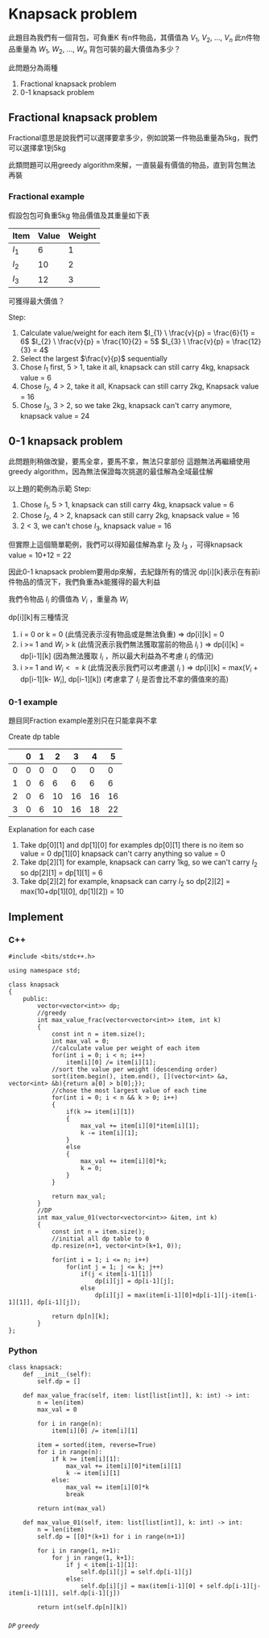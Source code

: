 # Knapsack problem
此題目為我們有一個背包，可負重K
有n件物品，其價值為 $V_{1}$, $V_{2}$, ..., $V_{n}$
此n件物品重量為 $W_{1}$, $W_{2}$, ..., $W_{n}$
背包可裝的最大價值為多少？

此問題分為兩種
1. Fractional knapsack problem
2. 0-1 knapsack problem

## Fractional knapsack problem
Fractional意思是說我們可以選擇要拿多少，例如說第一件物品重量為5kg，我們可以選擇拿1到5kg

此類問題可以用greedy algorithm來解，一直裝最有價值的物品，直到背包無法再裝

### Fractional example
假設包包可負重5kg
物品價值及其重量如下表

| Item    | Value | Weight |
| ------- | ----- | ------ |
| $I_{1}$ | 6     | 1      |
| $I_{2}$ | 10    | 2      |
| $I_{3}$ | 12    | 3      |

可獲得最大價值？

Step:
1. Calculate value/weight for each item
   $I_{1} \ \frac{v}{p} = \frac{6}{1} = 6$
   $I_{2} \ \frac{v}{p} = \frac{10}{2} = 5$
   $I_{3} \ \frac{v}{p} = \frac{12}{3} = 4$
2. Select the largest $\frac{v}{p}$ sequentially
3. Chose $I_{1}$ first, 5 > 1, take it all, knapsack can still carry 4kg, knapsack value = 6
4. Chose $I_{2}$, 4 > 2, take it all, Knapsack can still carry 2kg, Knapsack value = 16
5. Chose $I_{3}$, 3 > 2, so we take 2kg, knapsack can't carry anymore, knapsack value = 24


## 0-1 knapsack problem
此問題則稍做改變，要馬全拿，要馬不拿，無法只拿部份
這題無法再繼續使用greedy algorithm，因為無法保證每次挑選的最佳解為全域最佳解

以上題的範例為示範
Step:
1. Chose $I_{1}$, 5 > 1, knapsack can still carry 4kg, knapsack value = 6
2. Chose $I_{2}$, 4 > 2, knapsack can still carry 2kg, knapsack value = 16
3. 2 < 3, we can't chose $I_{3}$, knapsack value = 16

但實際上這個簡單範例，我們可以得知最佳解為拿 $I_{2}$ 及 $I_{3}$ ，可得knapsack value = 10+12 = 22

因此0-1 knapsack problem要用dp來解，去紀錄所有的情況
dp[i][k]表示在有前i件物品的情況下，我們負重為k能獲得的最大利益

我們令物品 $I_{i}$ 的價值為 $V_{i}$ ，重量為 $W_{i}$ 

dp[i][k]有三種情況
1. i = 0 or k = 0 (此情況表示沒有物品或是無法負重)
   => dp[i][k] = 0
2. i >= 1 and $W_{i}$ > k (此情況表示我們無法獲取當前的物品 $I_{i}$ )
   => dp[i][k] = dp[i-1][k]
   (因為無法獲取 $I_{i}$ ，所以最大利益為不考慮 $I_{i}$ 的情況)
3. i >= 1 and $W_{i} <= k$ (此情況表示我們可以考慮選 $I_{i}$ )
   => dp[i][k] = max($V_{i}$ + dp[i-1][k- $W_{i}$], dp[i-1][k])
   (考慮拿了 $I_{i}$ 是否會比不拿的價值來的高)

### 0-1 example
題目同Fraction example差別只在只能拿與不拿

Create dp table
   
|   | 0  | 1  | 2  | 3  | 4  | 5  |
| - | -- | -- | -- | -- | -- | -- |
| 0 | 0  | 0  | 0  | 0  | 0  | 0  |
| 1 | 0  | 6  | 6  | 6  | 6  | 6  |
| 2 | 0  | 6  | 10 | 16 | 16 | 16 |
| 3 | 0  | 6  | 10 | 16 | 18 | 22 |

Explanation for each case
1. Take dp[0][1] and dp[1][0] for examples
   dp[0][1] there is no item so value = 0
   dp[1][0] knapsack can't carry anything so value = 0
2. Take dp[2][1] for example, knapsack can carry 1kg, so we can't carry $I_{2}$
   so dp[2][1] = dp[1][1] = 6
3. Take dp[2][2] for example, knapsack can carry $I_{2}$
   so dp[2][2] = max(10+dp[1][0], dp[1][2]) = 10

## Implement
### C++
```cpp=
#include <bits/stdc++.h>

using namespace std;

class knapsack
{
	public:
		vector<vector<int>> dp;
		//greedy
		int max_value_frac(vector<vector<int>> item, int k)
		{
			const int n = item.size();
			int max_val = 0;
			//calculate value per weight of each item
			for(int i = 0; i < n; i++)
				item[i][0] /= item[i][1];
			//sort the value per weight (descending order)
			sort(item.begin(), item.end(), [](vector<int> &a, vector<int> &b){return a[0] > b[0];});
			//chose the most largest value of each time
			for(int i = 0; i < n && k > 0; i++)
			{
				if(k >= item[i][1])
				{
					max_val += item[i][0]*item[i][1];
					k -= item[i][1];
				}
				else
				{
					max_val += item[i][0]*k;
					k = 0;
				}
			}

			return max_val;
		}
		//DP
		int max_value_01(vector<vector<int>> &item, int k)
		{
			const int n = item.size();
			//initial all dp table to 0
			dp.resize(n+1, vector<int>(k+1, 0));

			for(int i = 1; i <= n; i++)
				for(int j = 1; j <= k; j++)
					if(j < item[i-1][1])
						dp[i][j] = dp[i-1][j];
					else
						dp[i][j] = max(item[i-1][0]+dp[i-1][j-item[i-1][1]], dp[i-1][j]);

			return dp[n][k];
		}
};
```

### Python
```python=
class knapsack:
    def __init__(self):
        self.dp = [] 

    def max_value_frac(self, item: list[list[int]], k: int) -> int:
        n = len(item)
        max_val = 0

        for i in range(n):
            item[i][0] /= item[i][1]

        item = sorted(item, reverse=True)
        for i in range(n):
            if k >= item[i][1]:
                max_val += item[i][0]*item[i][1]
                k -= item[i][1]
            else:
                max_val += item[i][0]*k
                break

        return int(max_val)

    def max_value_01(self, item: list[list[int]], k: int) -> int:
        n = len(item)
        self.dp = [[0]*(k+1) for i in range(n+1)]

        for i in range(1, n+1):
            for j in range(1, k+1):
                if j < item[i-1][1]:
                    self.dp[i][j] = self.dp[i-1][j]
                else:
                    self.dp[i][j] = max(item[i-1][0] + self.dp[i-1][j-item[i-1][1]], self.dp[i-1][j])

        return int(self.dp[n][k])
```

###### `DP` `greedy`
